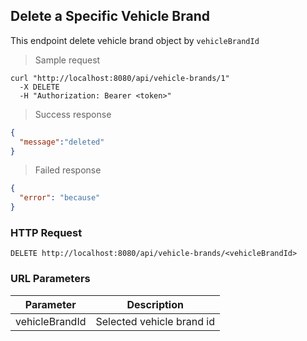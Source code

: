 ## Delete a Specific Vehicle Brand
This endpoint delete vehicle brand object by <code>vehicleBrandId</code>

> Sample request 

```shell
curl "http://localhost:8080/api/vehicle-brands/1"
  -X DELETE
  -H "Authorization: Bearer <token>"
```

> Success response

```json
{
  "message":"deleted"
}
```

> Failed response

```json
{
  "error": "because"
}
```

### HTTP Request

`DELETE http://localhost:8080/api/vehicle-brands/<vehicleBrandId>`

### URL Parameters

Parameter | Description
--------- | -----------
vehicleBrandId | Selected vehicle brand id